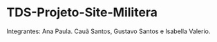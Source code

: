 # TDS-Projeto-Site-Militera

Integrantes: Ana Paula. Cauã Santos, Gustavo Santos e Isabella Valerio.
